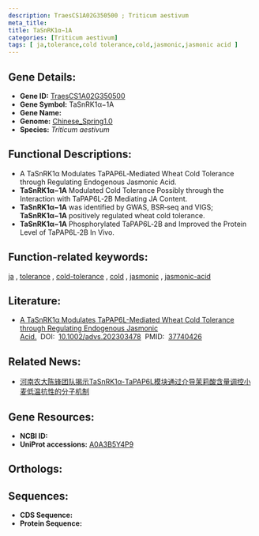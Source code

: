 ```yaml
---
description: TraesCS1A02G350500 ; Triticum aestivum
meta_title:
title: TaSnRK1α−1A
categories: [Triticum aestivum]
tags: [ ja,tolerance,cold tolerance,cold,jasmonic,jasmonic acid ]
---
```


## Gene Details:
- **Gene ID:**	[TraesCS1A02G350500](https://ensembl.gramene.org/Triticum_aestivum/Gene/Summary?g=TraesCS1A02G350500)
- **Gene Symbol:** TaSnRK1α−1A
- **Gene Name:** 
- **Genome:** [Chinese_Spring1.0](https://ensembl.gramene.org/Triticum_aestivum/Info/Index)
- **Species:** *Triticum aestivum*

## Functional Descriptions:
   - A TaSnRK1α Modulates TaPAP6L‐Mediated Wheat Cold Tolerance through Regulating Endogenous Jasmonic Acid.
   - **TaSnRK1α−1A** Modulated Cold Tolerance Possibly through the Interaction with TaPAP6L‐2B Mediating JA Content.
   - **TaSnRK1α−1A** was identified by GWAS, BSR‐seq and VIGS; **TaSnRK1α−1A** positively regulated wheat cold tolerance.
   - **TaSnRK1α−1A** Phosphorylated TaPAP6L‐2B and Improved the Protein Level of TaPAP6L‐2B In Vivo.

## Function-related keywords:
[ja](/tags/ja/)&nbsp;,&nbsp;[tolerance](/tags/tolerance/)&nbsp;,&nbsp;[cold-tolerance](/tags/cold-tolerance/)&nbsp;,&nbsp;[cold](/tags/cold/)&nbsp;,&nbsp;[jasmonic](/tags/jasmonic/)&nbsp;,&nbsp;[jasmonic-acid](/tags/jasmonic-acid/)

## Literature:
   - [A TaSnRK1α Modulates TaPAP6L-Mediated Wheat Cold Tolerance through Regulating Endogenous Jasmonic Acid.]( https://www.ncbi.nlm.nih.gov/pmc/articles/PMC10625090/)&nbsp;&nbsp;DOI:&nbsp;&nbsp;[10.1002/advs.202303478](https://www.ncbi.nlm.nih.gov/pmc/articles/PMC10625090/)&nbsp;&nbsp;PMID:&nbsp;&nbsp;[37740426](https://pubmed.ncbi.nlm.nih.gov/37740426/)

## Related News:
   - [河南农大陈锋团队揭示TaSnRK1α-TaPAP6L模块通过介导茉莉酸含量调控小麦低温抗性的分子机制](https://mp.weixin.qq.com/s?__biz=MzIyOTY2NDYyNQ==&mid=2247581796&idx=4&sn=5d4451684f5cadb58b4466af900a719b&chksm=c2d0ed2122c8bc80eacafc67578a8f95eca31d6ca07d7c23351c927f5d22c2dad7c639a7fa92&scene=27#wechat_redirect)

## Gene Resources:
- **NCBI ID:**  [](https://www.ncbi.nlm.nih.gov/gene/?term=)
- **UniProt accessions:** [A0A3B5Y4P9](https://www.uniprot.org/uniprotkb/A0A3B5Y4P9/entry)

## Orthologs:

## Sequences:
- **CDS Sequence:**
- **Protein Sequence:**
